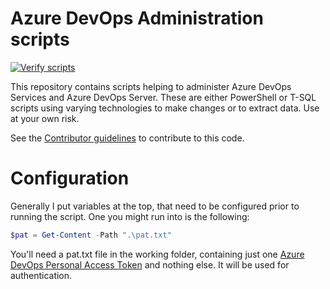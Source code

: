 # Azure DevOps Administration scripts

[![Verify scripts](https://github.com/FokkoVeegens/azure-devops-administration/actions/workflows/verify.yml/badge.svg)](https://github.com/FokkoVeegens/azure-devops-administration/actions/workflows/verify.yml)

This repository contains scripts helping to administer Azure DevOps Services and Azure DevOps Server. These are either PowerShell or T-SQL scripts using varying technologies to make changes or to extract data. Use at your own risk.

See the [Contributor guidelines](/.github/CONTRIBUTING.md) to contribute to this code.

# Configuration

Generally I put variables at the top, that need to be configured prior to running the script. One you might run into is the following:
```PowerShell
$pat = Get-Content -Path ".\pat.txt"
```
You'll need a pat.txt file in the working folder, containing just one [Azure DevOps Personal Access Token](https://docs.microsoft.com/en-us/azure/devops/organizations/accounts/use-personal-access-tokens-to-authenticate?view=azure-devops&tabs=Windows) and nothing else. It will be used for authentication.
